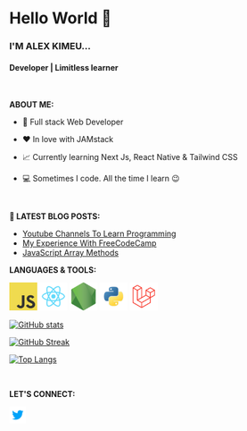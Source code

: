 # Hello World 👋
### I'M ALEX KIMEU...

#### Developer | Limitless learner

<br />

**ABOUT ME:**

- 💼 Full stack Web Developer

- ❤️ In love with JAMstack

- 📈 Currently learning Next Js, React Native & Tailwind CSS

- 💻 Sometimes I code. All the time I learn 😉

<br />

**📖 LATEST BLOG POSTS:**

<!-- HASHNODE:START -->
- [Youtube Channels To Learn Programming](https://byte.hashnode.dev/youtube-channels-to-learn-programming)
- [My Experience With FreeCodeCamp](https://byte.hashnode.dev/my-experience-with-freecodecamp)
- [JavaScript Array Methods](https://byte.hashnode.dev/javascript-array-methods)
<!-- HASHNODE:END -->

**LANGUAGES & TOOLS:**  

<code><img height="50" src="https://raw.githubusercontent.com/github/explore/80688e429a7d4ef2fca1e82350fe8e3517d3494d/topics/javascript/javascript.png"></code>
<code><img height="50" src="https://raw.githubusercontent.com/github/explore/80688e429a7d4ef2fca1e82350fe8e3517d3494d/topics/react/react.png"></code>
<code><img height="50" src="https://raw.githubusercontent.com/github/explore/80688e429a7d4ef2fca1e82350fe8e3517d3494d/topics/nodejs/nodejs.png"></code> 
<code><img height="50" src="https://raw.githubusercontent.com/github/explore/80688e429a7d4ef2fca1e82350fe8e3517d3494d/topics/python/python.png"></code> 
<code><img height="50" src="https://raw.githubusercontent.com/github/explore/56a826d05cf762b2b50ecbe7d492a839b04f3fbf/topics/laravel/laravel.png"></code> 
  
[![GitHub stats](https://github-readme-stats.vercel.app/api?username=alekskimeu)](https://github.com/alekskimeu/github-readme-stats)
  
[![GitHub Streak](https://github-readme-streak-stats.herokuapp.com/?user=alekskimeu)](https://git.io/streak-stats)
  
[![Top Langs](https://github-readme-stats.vercel.app/api/top-langs/?username=alekskimeu)](https://github.com/alekskimeu/github-readme-stats)

<br />

**LET'S CONNECT:**

<a href="https://twitter.com/alekskimeu" target="_blank">
   <img height="30" src="https://raw.githubusercontent.com/github/explore/80688e429a7d4ef2fca1e82350fe8e3517d3494d/topics/twitter/twitter.png" />
</a>


